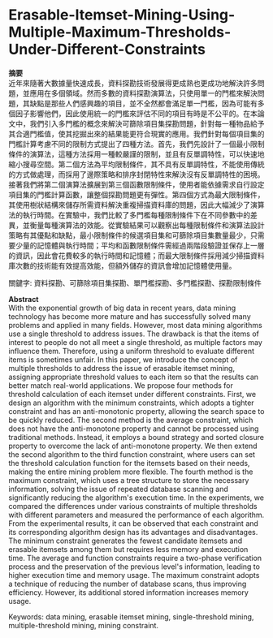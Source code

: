 # Erasable-Itemset-Mining-Using-Multiple-Maximum-Thresholds-Under-Different-Constraints

**摘要**  
  近年來隨著大數據量快速成長，資料探勘技術發展得更成熟也更成功地解決許多問題，並應用在多個領域。然而多數的資料探勘演算法，只使用單一的門檻來解決問題，其缺點是那些人們感興趣的項目，並不全然都會滿足單一門檻，因為可能有多個因子影響他們，因此使用統一的門檻來評估不同的項目有時是不公平的。在本論文中，我們引入多門檻的概念來解決可篩除項目集探勘問題，針對每一種物品給予其合適門檻值，使其挖掘出來的結果能更符合現實的應用。我們針對每個項目集的門檻計算考慮不同的限制方式提出了四種方法。首先，我們先設計了一個最小限制條件的演算法，這種方法採用一種較嚴謹的限制，並且有反單調特性，可以快速地縮小搜尋空間。第二個方法為平均限制條件，其不具有反單調特性，不能使用傳統的方式做處理，而採用了邊際策略和排序封閉特性來解決沒有反單調特性的困境。接著我們將第二個演算法擴展到第三個函數限制條件，使用者能依據需求自行設定項目集的門檻計算函數，讓整個探勘問題更有彈性。第四個方式為最大限制條件，其使用樹狀結構來儲存所需資料解決重複掃描資料庫的問題，因此大幅減少了演算法的執行時間。在實驗中，我們比較了多門檻每種限制條件下在不同參數中的差異，並衡量每種演算法的效能。從實驗結果可以觀察出每種限制條件和演算法設計策略有其優點和缺點，最小限制條件的候選項目集和可篩除項目集數量最少，只需要少量的記憶體與執行時間；平均和函數限制條件需經過兩階段驗證並保存上一層的資訊，因此會花費較多的執行時間和記憶體；而最大限制條件採用減少掃描資料庫次數的技術能有效提高效能，但額外儲存的資訊會增加記憶體使用量。  
  
關鍵字: 資料探勘、可篩除項目集探勘、單門檻探勘、多門檻探勘、探勘限制條件  

**Abstract**  
  With the exponential growth of big data in recent years, data mining technology has become more mature and has successfully solved many problems and applied in many fields. However, most data mining algorithms use a single threshold to address issues. The drawback is that the items of interest to people do not all meet a single threshold, as multiple factors may influence them. Therefore, using a uniform threshold to evaluate different items is sometimes unfair. In this paper, we introduce the concept of multiple thresholds to address the issue of erasable itemset mining, assigning appropriate threshold values to each item so that the results can better match real-world applications. We propose four methods for threshold calculation of each itemset under different constraints. First, we design an algorithm with the minimum constraints, which adopts a tighter constraint and has an anti-monotonic property, allowing the search space to be quickly reduced. The second method is the average constraint, which does not have the anti-monotone property and cannot be processed using traditional methods. Instead, it employs a bound strategy and sorted closure property to overcome the lack of anti-monotone property. We then extend the second algorithm to the third function constraint, where users can set the threshold calculation function for the itemsets based on their needs, making the entire mining problem more flexible. The fourth method is the maximum constraint, which uses a tree structure to store the necessary information, solving the issue of repeated database scanning and significantly reducing the algorithm's execution time. In the experiments, we compared the differences under various constraints of multiple thresholds with different parameters and measured the performance of each algorithm. From the experimental results, it can be observed that each constraint and its corresponding algorithm design has its advantages and disadvantages. The minimum constraint generates the fewest candidate itemsets and erasable itemsets among them but requires less memory and execution time. The average and function constraints require a two-phase verification process and the preservation of the previous level's information, leading to higher execution time and memory usage. The maximum constraint adopts a technique of reducing the number of database scans, thus improving efficiency. However, its additional stored information increases memory usage.  
  
Keywords: data mining, erasable itemset mining, single-threshold mining, multiple-threshold mining, mining constraint.  

